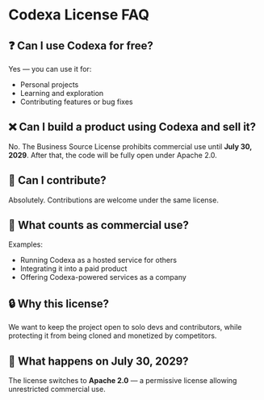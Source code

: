 # Codexa License FAQ

## ❓ Can I use Codexa for free?

Yes — you can use it for:

- Personal projects
- Learning and exploration
- Contributing features or bug fixes

## ❌ Can I build a product using Codexa and sell it?

No. The Business Source License prohibits commercial use until **July 30, 2029**. After that, the code will be fully open under Apache 2.0.

## 🤝 Can I contribute?

Absolutely. Contributions are welcome under the same license.

## 💼 What counts as commercial use?

Examples:

- Running Codexa as a hosted service for others
- Integrating it into a paid product
- Offering Codexa-powered services as a company

## 🔒 Why this license?

We want to keep the project open to solo devs and contributors, while protecting it from being cloned and monetized by competitors.

## 📜 What happens on July 30, 2029?

The license switches to **Apache 2.0** — a permissive license allowing unrestricted commercial use.
